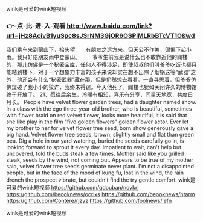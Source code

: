 
wink是可爱的wink短视频




### 👉-点-此-进-入-观看  http://www.baidu.com/link?url=jHz8AcivB1yuSpc8sJSrNM3GjOR6OSPiMLRbBTcVT1O&wd




我们乘车来到蒙山下，抬头望　　有朋友之远方来。但天公不作美，偏偏下起小雨。我只好陪朋友雨中登蒙山。
　　爷爷生前我是说什么也不敢靠近他的阁楼的，那儿仿佛是一个秘密宝库，任何人不得涉足，即使叔叔他们叫爷爷吃饭也都只能站到楼下，对于一个想象力丰富的孩子来说却实在想不出除了烟锅这等“武器”之外，他还会有什么“秘密武器”藏在那，但是仍然想去看看。一直寻思着，但爷爷仿佛窥破了我小小的狡诈，我终未得逞。今天他死了，阁楼也犹如关闭许久的博物馆终于开放了。
	21、愿往后余生，冷暖有相知，喜乐有分享，同量天地宽，共度日月长。
People have velvet flower garden trees, had a daughter named show.
In a class with the ego three-year-old brother, who is beautiful, sometimes with flower braid on red velvet flower, looks more beautiful, it is said that she like play in the film "five golden flowers" golden flower actor.
Ever let my brother to her for velvet flower tree seed, born show generously gave a big hand.
Velvet flower tree seeds, brown, slightly small and flat than green pea.
Dig a hole in our yard watering, buried the seeds carefully go in, is looking forward to sprout it every day.
Impatient to wait, can't help but uncovered, fold the buds steak a few times.
Mother said like you grilled steak, seeds by the wind, not coming out.
Appears to be true of my mother said, velvet flower tree seeds germinate never plant.
I'm not a disappointed people, but in the face of the mood of kung fu, lost in the wind, the rain drench the prospect vibrate, but couldn't find the try gentle comfort.
wink是可爱的wink短视频 https://github.com/qdouban/novkrj
https://github.com/beooknews/ocrixs
https://github.com/beooknews/htarm
https://github.com/Contere/rjzyz
https://github.com/foolnews/iefn





wink是可爱的wink短视频
